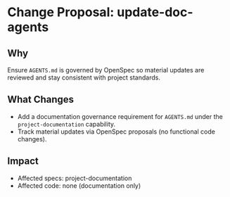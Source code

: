 # Change Proposal: update-doc-agents

## Why

Ensure `AGENTS.md` is governed by OpenSpec so material updates are reviewed and stay consistent with project standards.

## What Changes

- Add a documentation governance requirement for `AGENTS.md` under the `project-documentation` capability.
- Track material updates via OpenSpec proposals (no functional code changes).

## Impact

- Affected specs: project-documentation
- Affected code: none (documentation only)
